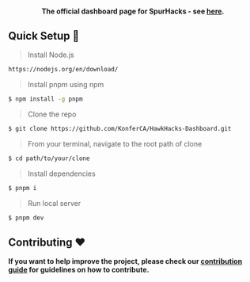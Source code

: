 <div align="center">
  
  #### The official dashboard page for SpurHacks - see [here](https://spurhacks.com/).
  
</div>

## Quick Setup :hammer:

> Install Node.js

```sh
https://nodejs.org/en/download/
```

> Install pnpm using npm

```sh
$ npm install -g pnpm
```

> Clone the repo

```sh
$ git clone https://github.com/KonferCA/HawkHacks-Dashboard.git
```

> From your terminal, navigate to the root path of clone

```sh
$ cd path/to/your/clone
```

> Install dependencies

```sh
$ pnpm i
```

> Run local server

```sh
$ pnpm dev
```

## Contributing :heart:

**If you want to help improve the project, please check our [contribution guide](https://github.com/KonferCA/HawkHacks-Dashboard/blob/dev/docs/CONTRIBUTING.md) for guidelines on how to contribute.**
